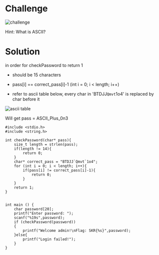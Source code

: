 # Challenge

![challenge](https://github.com/urhnh/ctfwriteup/assets/149639198/fbbb5cdf-9e93-4f21-ade5-6fe035503654)

Hint: What is ASCII?

# Solution

in order for checkPassword to return 1

- should be 15 characters

- pass[i] == correct_pass[i]-1 (int i = 0; i < length; i++)

- refer to ascii table below, every char in 'BTDJJ`Qmvt`1o4' is replaced by char before it

![ascii table](https://github.com/urhnh/ctfwriteup/assets/149639198/4d49cc26-85b3-4560-ba87-49d0416f747e)

Will get pass = ASCII_Plus_0n3

```
#include <stdio.h>
#include <string.h>

int checkPassword(char* pass){
	size_t length = strlen(pass);
	if(length != 14){
		return 0;
	}
	char* correct_pass = "BTDJJ`Qmvt`1o4";
	for (int i = 0; i < length; i++){
		if(pass[i] != correct_pass[i]-1){
			return 0;
		}
	}
	return 1;
}


int main () {
	char password[20];
	printf("Enter password: ");
	scanf("%19s",password);
	if (checkPassword(password))
	{
		printf("Welcome admin!\nFlag: SKR{%s}",password);
	}else{
		printf("Login failed!");
	}
}
```

